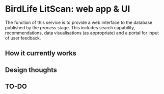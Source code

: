 # BirdLife LitScan: web app & UI

The function of this service is to provide a web interface to the database published by the _process_ stage. This includes search capability, recommendations, data visualisations (as appropriate) and a portal for input of user feedback.

## How it currently works



## Design thoughts


## TO-DO



